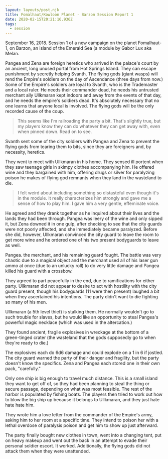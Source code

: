 ```yaml
---
layout: layouts/post.njk
title: Fomalhaut/Kowloon Planet - Barzon Session Report 1
date: 2020-02-15T20:21:16.936Z
tags:
  - session
---
```

September 16, 2018. Session 1 of a new campaign on the planet Fomalhaut-1, on Barzon, an island of the Emerald Sea (a module by Gabor Lux aka Melan.



Pangea and Zena are foreign heretics who arrived in the palace's court by an ancient, long unused portal from Hot Springs Island. They can escape punishment by secretly helping Svanth. The flying gods (giant wasps) will rend the Empire's soldiers on the day of Ascendance (three days from now.) Some of the Empire's soldiers are loyal to Svanth, who is the Trademaster and a local ruler. He needs their commander dead, he needs his untrusted merchant ally Ullkmaran kept indoors and away from the events of that day, and he needs the empire's soldiers dead. It's absolutely necessary that no one learns that anyone local is involved. The flying gods will be the only recorded cause of the coup.

> This seems like I'm railroading the party a bit. That's slightly true, but my players know they can do whatever they can get away with, even when pinned down. Read on to see.

Svanth sent some of the city soldiers with Pangea and Zena to prevent the flying gods from tearing them to bits, since they are foreigners and, by necessity, heretics.

They went to meet with Ullkmaran in his home. They sensed ill portent when they saw teenage girls in skimpy clothes accompanying him. He offered wine and they bargained with him, offering drugs or silver for paralyzing poison he makes of flying god remnants when they land in the wasteland to die.

> I felt weird about including something so distasteful even though it's in the module. It really characterizes him strongly and gave me a sense of how to play him. I gave him a very gentle, effeminate voice.

He agreed and they drank together as he inquired about their lives and the lands they had been through. Pangea was leery of the wine and only sipped it, but Zena downed it in one gulp, after checking to see that the city guards were not poorly affected, and she immediately became paralyzed. Before she did, however, Ullkmaran convinced the city guard to leave the room to get more wine and he ordered one of his two present bodyguards to leave as well.

Pangea. the merchant, and his remaining guard fought. The battle was very chaotic due to a magical object and the merchant used all of his laser gun ammo at once (due to an unlucky roll) to do very little damage and Pangea killed his guard with a crossbow.

They agreed to part peacefully in the end, due to ramifications for either party. Ullkmaran did not appear to desire to act with hostility with the city guard present, though his bodyguards (11 were then present) laughed a bit when they ascertained his intentions. The party didn't want to die fighting so many of his men.

Ullkmaran (a 5th level thief) is stalking them. He normally wouldn't go to such trouble for slaves, but he would like an opportunity to steal Pangea's powerful magic necklace (which was used in the altercation.)

They found ancient, fragile explosives in wreckage at the bottom of a green-tinged crater (the wasteland that the gods supposedly go to when they're ready to die.)

The explosives each do 6d6 damage and could explode on a 1 in 6 if jostled. The city guard warned the party of their danger and fragility, but the party doesn't know the specifics. Zena and Pangea each stored one in their own pack, "carefully."

Only one ship is big enough to travel much distance. This is a small island they want to get off of, so they had been planning to steal the thing or secure passage, depending on what was most feasible. The rest of the harbor is populated by fishing boats. The players then tried to work out how to blow the big ship up because it belongs to Ullkmaran, and they just hate hate hate him.

They wrote him a love letter from the commander of the Empire's army, asking him to her room at a specific time. They intend to poison her with a lethal overdose of paralysis poison and get him to show up just afterward.

The party finally bought new clothes in town, went into a changing tent, put on heavy makeup and went out the back in an attempt to evade their personal soldier escort. It worked. Additionally, the flying gods did not attack them when they were unattended.
